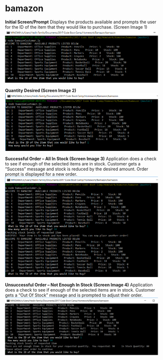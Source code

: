 # bamazon

**Initial Screen/Prompt**
Displays the products available and prompts the user for the ID of the item that they would like to purchase. (Screen Image 1)
![Screen Clip 1](https://raw.githubusercontent.com/mghedinone/bamazon/master/Screen%20Clip%20Images/Screen%20Image%201.png)

**Quantity Desired (Screen Image 2)**
![Screen Clip 2](https://raw.githubusercontent.com/mghedinone/bamazon/master/Screen%20Clip%20Images/Screen%20Image%202.png)

**Successful Order – All In Stock (Screen Image 3)**
Application does a check to see if enough of the selected items are in stock.  Customer gets a “Success” message and stock is reduced by the desired amount.  Order prompt is displayed for a new order.
![Screen Clip 3](https://raw.githubusercontent.com/mghedinone/bamazon/master/Screen%20Clip%20Images/Screen%20Image%203.png)

**Unsuccessful Order – Not Enough In Stock (Screen Image 4)**
Application does a check to see if enough of the selected items are in stock.  Customer gets a “Out Of Stock” message and is prompted to adjust their order.
![Screen Clip 4](https://raw.githubusercontent.com/mghedinone/bamazon/master/Screen%20Clip%20Images/Screen%20Image%204.png)


